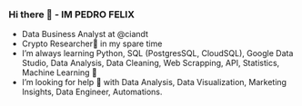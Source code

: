 ### Hi there 👋 - IM PEDRO FELIX

- Data Business Analyst at @ciandt </n></n>
- Crypto Researcher🦄 in my spare time</n></n>
- I’m always learning Python, SQL (PostgresSQL, CloudSQL), Google Data Studio, Data Analysis, Data Cleaning, Web Scrapping, API, Statistics, Machine Learning 🌱</n></n>
- I’m looking for help 🤔 with Data Analysis, Data Visualization, Marketing Insights, Data Engineer, Automations.</n></n>
</n>
